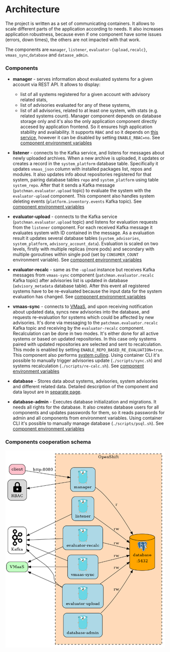 # Architecture
The project is written as a set of communicating containers. It allows to scale different parts of the application
according to needs. It also increases application robustness, because even if one component have some issues (errors, down times), the others are not impacted with that work.

The components are `manager`, `listener`, `evaluator-{upload,recalc}`, `vmaas_sync`,`database` and
`dataase_admin`.

### Components
- **manager** - serves information about evaluated systems for a given account via REST API. It allows to display:
  - list of all systems registered for a given account with advisory related stats,
  - list of advisories evaluated for any of these systems,
  - list of all advisories, related to at least one system, with stats (e.g. related systems count).
Manager component depends on database storage only and it's also the only application component directly accesed by
application frontend. So it ensures high application stability and availability. It supports `RBAC` and so it depends
on [this service](https://github.com/RedHatInsights/insights-rbac), however it can be disabled by setting
`ENABLE_RBAC=no`. See [component environment variables](../../conf/manager.env)

- **listener** - connects to the Kafka service, and listens for messages about newly uploaded archives. When a new
archive is uploaded, it updates or creates a record in the `system_platform` database table. Specifically it updates
`vmaas_json` column with installed packages list, repos and modules. It also updates info about repositories registered
for that system, pairing database tables `repo` and `system_platform` using table `system_repo`. After that it sends a
Kafka message (`patchman.evaluator.upload` topic) to evaluate the system with the `evaluator-upload` component. This
component also handles system deleting events (`platform.inventory.events` Kafka topic).
See [component environment variables](../../conf/listener.env)

- **evaluator-upload** - connects to the Kafka service (`patchman.evaluator.upload` topic) and listens for evaluation
requests from the `listener` component. For each received Kafka message it evaluates system with ID contained in the
message. As a evaluation result it updates several database tables (`system_advisories`, `system_platform`,
`advisory_account_data`). Evaluation is scaled on two levels, firstly with multiple replicas (more pods) and secondary
with multiple goroutines within single pod (set by `CONSUMER_COUNT` environment variable).
See [component environment variables](../../conf/evaluator_upload.env)

- **evaluator-recalc** - same as the `-upload` instance but receives Kafka messages from `vmaas-sync` component
(`patchman.evaluator.recalc` Kafka topic) after advisories list is updated in database (`advisory_metadata` database
table). After this event all registered systems have to be re-evaluated because the input data for the system evaluation
has changed. See [component environment variables](../../conf/evaluator_recalc.env)

- **vmaas-sync** - connects to [VMaaS](https://github.com/RedHatInsights/vmaas), and upon receiving notification about
updated data, syncs new advisories into the database, and requests re-evaluation for systems which could be affected by
new advisories. It's done via messaging to the `patchman.evaluator.recalc` Kafka topic and receiving by the
`evaluator-recalc` component. Recalculation can be done in two modes. It's either done for all active systems or based
on updated repositories. In this case only systems paired with updated repositories are selected and sent to
recalculation. This mode is enabled by setting `ENABLE_REPO_BASED_RE_EVALUATION=true`.
This component also performs [system culling](../../vmaas_sync/system_culling.go).
Using container CLI it's possible to manually trigger advisories update (`./scripts/sync.sh`) and systems recalculation
(`./scripts/re-calc.sh`). See [component environment variables](../../conf/vmaas_sync.env)

- **database** - Stores data about systems, advisories, system advisories and different related data. Detailed
description of the component and data layout are in [separate page](database.md).

- **database-admin** - Executes database initialization and migrations. It needs all rights for the database. It also
creates database users for all components and updates passwords for them, so it reads passwords for admin and all
components from environment variables. Using container CLI it's possible to manually manage database
(`./scripts/psql.sh`). See [component environment variables](../../conf/database_admin.env)

### Components cooperation schema
![](graphics/schema.png)
